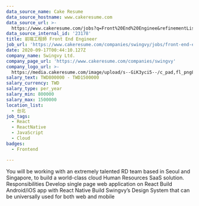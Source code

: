```yaml
---
data_source_name: Cake Resume
data_source_hostname: www.cakeresume.com
data_source_url: >-
  https://www.cakeresume.com/jobs?q=Front%20End%20Enginee&refinementList%5Blang_name%5D%5B0%5D=English&refinementList%5Bsalary_type%5D=per_year&range%5Bsalary_range%5D%5Bmin%5D=1000000
data_source_internal_id: '23178'
title: 前端工程師 Front End Engineer
job_url: 'https://www.cakeresume.com/companies/swingvy/jobs/front-end-engineer-9729d9'
date: 2020-09-17T00:44:10.127Z
company_name: Swingvy Ltd.
company_page_url: 'https://www.cakeresume.com/companies/swingvy'
company_logo_url: >-
  https://media.cakeresume.com/image/upload/s--GiK3yci5--/c_pad,fl_png8,h_200,w_200/v1572245239/qefcpnxd5zjtpncpvipp.png
salary_text: TWD800000 - TWD1500000
salary_currency: TWD
salary_type: per_year
salary_min: 800000
salary_max: 1500000
location_list:
  - 台北
job_tags:
  - React
  - ReactNative
  - JavaScript
  - Cloud
badges:
  - Frontend

---
```


You will be working with an extremely talented RD team based in Seoul and Singapore, to build a world-class cloud Human Resources SaaS solution. Responsibilities Develop single page web application on React Build Android/iOS app with React Native Build Swingvy’s Design System that can be universally used for both web and mobile